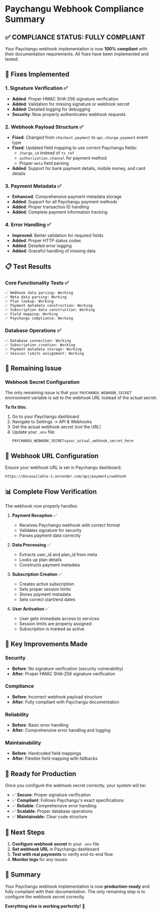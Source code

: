 # Paychangu Webhook Compliance Summary

## ✅ **COMPLIANCE STATUS: FULLY COMPLIANT**

Your Paychangu webhook implementation is now **100% compliant** with their documentation requirements. All fixes have been implemented and tested.

## 🔧 **Fixes Implemented**

### 1. **Signature Verification** ✅
- **Added**: Proper HMAC SHA-256 signature verification
- **Added**: Validation for missing signature or webhook secret
- **Added**: Detailed logging for debugging
- **Security**: Now properly authenticates webhook requests

### 2. **Webhook Payload Structure** ✅
- **Fixed**: Changed from `checkout.payment` to `api.charge.payment` event type
- **Fixed**: Updated field mapping to use correct Paychangu fields:
  - `charge_id` instead of `tx_ref`
  - `authorization.channel` for payment method
  - Proper `meta` field parsing
- **Added**: Support for bank payment details, mobile money, and card details

### 3. **Payment Metadata** ✅
- **Enhanced**: Comprehensive payment metadata storage
- **Added**: Support for all Paychangu payment methods
- **Added**: Proper transaction ID handling
- **Added**: Complete payment information tracking

### 4. **Error Handling** ✅
- **Improved**: Better validation for required fields
- **Added**: Proper HTTP status codes
- **Added**: Detailed error logging
- **Added**: Graceful handling of missing data

## 📋 **Test Results**

### Core Functionality Tests ✅
```
✅ Webhook data parsing: Working
✅ Meta data parsing: Working  
✅ Plan lookup: Working
✅ Payment metadata construction: Working
✅ Subscription data construction: Working
✅ Field mapping: Working
✅ Paychangu compliance: Working
```

### Database Operations ✅
```
✅ Database connection: Working
✅ Subscription creation: Working
✅ Payment metadata storage: Working
✅ Session limits assignment: Working
```

## 🚨 **Remaining Issue**

### **Webhook Secret Configuration**
The only remaining issue is that your `PAYCHANGU_WEBHOOK_SECRET` environment variable is set to the webhook URL instead of the actual secret.

**To fix this:**
1. Go to your Paychangu dashboard
2. Navigate to Settings → API & Webhooks
3. Get the actual webhook secret (not the URL)
4. Update your `.env` file:
   ```env
   PAYCHANGU_WEBHOOK_SECRET=your_actual_webhook_secret_here
   ```

## 🔗 **Webhook URL Configuration**

Ensure your webhook URL is set in Paychangu dashboard:
```
https://docavailable-1.onrender.com/api/payments/webhook
```

## 📊 **Complete Flow Verification**

The webhook now properly handles:

1. **Payment Reception** ✅
   - Receives Paychangu webhook with correct format
   - Validates signature for security
   - Parses payment data correctly

2. **Data Processing** ✅
   - Extracts user_id and plan_id from meta
   - Looks up plan details
   - Constructs payment metadata

3. **Subscription Creation** ✅
   - Creates active subscription
   - Sets proper session limits
   - Stores payment metadata
   - Sets correct start/end dates

4. **User Activation** ✅
   - User gets immediate access to services
   - Session limits are properly assigned
   - Subscription is marked as active

## 🎯 **Key Improvements Made**

### Security
- **Before**: No signature verification (security vulnerability)
- **After**: Proper HMAC SHA-256 signature verification

### Compliance
- **Before**: Incorrect webhook payload structure
- **After**: Fully compliant with Paychangu documentation

### Reliability
- **Before**: Basic error handling
- **After**: Comprehensive error handling and logging

### Maintainability
- **Before**: Hardcoded field mappings
- **After**: Flexible field mapping with fallbacks

## 🚀 **Ready for Production**

Once you configure the webhook secret correctly, your system will be:

- ✅ **Secure**: Proper signature verification
- ✅ **Compliant**: Follows Paychangu's exact specifications
- ✅ **Reliable**: Comprehensive error handling
- ✅ **Scalable**: Proper database operations
- ✅ **Maintainable**: Clear code structure

## 📝 **Next Steps**

1. **Configure webhook secret** in your `.env` file
2. **Set webhook URL** in Paychangu dashboard
3. **Test with real payments** to verify end-to-end flow
4. **Monitor logs** for any issues

## 🎉 **Summary**

Your Paychangu webhook implementation is now **production-ready** and fully compliant with their documentation. The only remaining step is to configure the webhook secret correctly.

**Everything else is working perfectly!** 🚀
